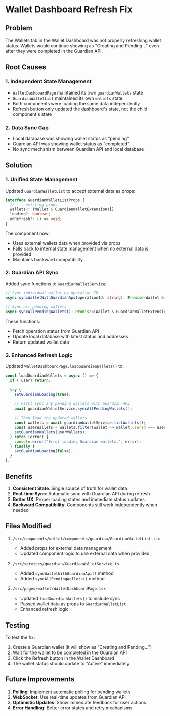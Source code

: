 # Wallet Dashboard Refresh Fix

## Problem
The Wallets tab in the Wallet Dashboard was not properly refreshing wallet status. Wallets would continue showing as "Creating and Pending..." even after they were completed in the Guardian API.

## Root Causes

### 1. Independent State Management
- `WalletDashboardPage` maintained its own `guardianWallets` state
- `GuardianWalletList` maintained its own `wallets` state
- Both components were loading the same data independently
- Refresh button only updated the dashboard's state, not the child component's state

### 2. Data Sync Gap
- Local database was showing wallet status as "pending"
- Guardian API was showing wallet status as "completed"
- No sync mechanism between Guardian API and local database

## Solution

### 1. Unified State Management
Updated `GuardianWalletList` to accept external data as props:

```typescript
interface GuardianWalletListProps {
  // ... existing props
  wallets?: (Wallet & GuardianWalletExtension)[];
  loading?: boolean;
  onRefresh?: () => void;
}
```

The component now:
- Uses external wallets data when provided via props
- Falls back to internal state management when no external data is provided
- Maintains backward compatibility

### 2. Guardian API Sync
Added sync functions to `GuardianWalletService`:

```typescript
// Sync individual wallet by operation ID
async syncWalletWithGuardianApi(operationId: string): Promise<Wallet & GuardianWalletExtension | null>

// Sync all pending wallets
async syncAllPendingWallets(): Promise<(Wallet & GuardianWalletExtension)[]>
```

These functions:
- Fetch operation status from Guardian API
- Update local database with latest status and addresses
- Return updated wallet data

### 3. Enhanced Refresh Logic
Updated `WalletDashboardPage.loadGuardianWallets()` to:

```typescript
const loadGuardianWallets = async () => {
  if (!user) return;
  
  try {
    setGuardianLoading(true);
    
    // First sync any pending wallets with Guardian API
    await guardianWalletService.syncAllPendingWallets();
    
    // Then load the updated wallets
    const wallets = await guardianWalletService.listWallets();
    const userWallets = wallets.filter(wallet => wallet.userId === user.id);
    setGuardianWallets(userWallets);
  } catch (error) {
    console.error('Error loading Guardian wallets:', error);
  } finally {
    setGuardianLoading(false);
  }
};
```

## Benefits

1. **Consistent State**: Single source of truth for wallet data
2. **Real-time Sync**: Automatic sync with Guardian API during refresh
3. **Better UX**: Proper loading states and immediate status updates
4. **Backward Compatibility**: Components still work independently when needed

## Files Modified

1. `/src/components/wallet/components/guardian/GuardianWalletList.tsx`
   - Added props for external data management
   - Updated component logic to use external data when provided

2. `/src/services/guardian/GuardianWalletService.ts`
   - Added `syncWalletWithGuardianApi()` method
   - Added `syncAllPendingWallets()` method

3. `/src/pages/wallet/WalletDashboardPage.tsx`
   - Updated `loadGuardianWallets()` to include sync
   - Passed wallet data as props to `GuardianWalletList`
   - Enhanced refresh logic

## Testing

To test the fix:

1. Create a Guardian wallet (it will show as "Creating and Pending...")
2. Wait for the wallet to be completed in the Guardian API
3. Click the Refresh button in the Wallet Dashboard
4. The wallet status should update to "Active" immediately

## Future Improvements

1. **Polling**: Implement automatic polling for pending wallets
2. **WebSocket**: Use real-time updates from Guardian API
3. **Optimistic Updates**: Show immediate feedback for user actions
4. **Error Handling**: Better error states and retry mechanisms
